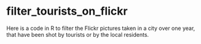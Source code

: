# filter_tourists_on_flickr

Here is a code in R to filter the Flickr pictures taken in a city over one year, that have been shot by tourists or by the local residents.
